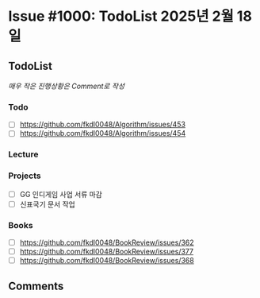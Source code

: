 # Issue #1000: TodoList 2025년 2월 18일

## TodoList

*매우 작은 진행상황은 Comment로 작성*

### Todo  

- [ ] https://github.com/fkdl0048/Algorithm/issues/453
- [ ] https://github.com/fkdl0048/Algorithm/issues/454

### Lecture

### Projects

- [ ] GG 인디게임 사업 서류 마감
- [ ] 신표국기 문서 작업

### Books

- [ ] https://github.com/fkdl0048/BookReview/issues/362
- [ ] https://github.com/fkdl0048/BookReview/issues/377
- [ ] https://github.com/fkdl0048/BookReview/issues/368

## Comments


